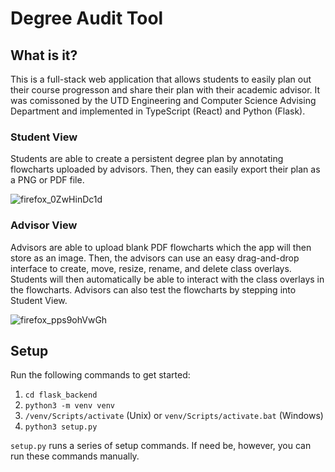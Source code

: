 # Degree Audit Tool

## What is it?

This is a full-stack web application that allows students to easily plan out their course progresson and share their plan with their academic advisor. It was comissoned by the UTD Engineering and Computer Science Advising Department and implemented in TypeScript (React) and Python (Flask).

### Student View

Students are able to create a persistent degree plan by annotating flowcharts uploaded by advisors. Then, they can easily export their plan as a PNG or PDF file. 

![firefox_0ZwHinDc1d](https://user-images.githubusercontent.com/1783464/165188808-123bad3a-fe6a-4f80-978b-9f426208fb85.gif)

### Advisor View

Advisors are able to upload blank PDF flowcharts which the app will then store as an image. Then, the advisors can use an easy drag-and-drop interface to create, move, resize, rename, and delete class overlays. Students will then automatically be able to interact with the class overlays in the flowcharts. Advisors can also test the flowcharts by stepping into Student View.

![firefox_pps9ohVwGh](https://user-images.githubusercontent.com/1783464/165189173-b4553fbd-7225-4b1f-821c-69c5384d240d.gif)


## Setup

Run the following commands to get started:

1. `cd flask_backend`
2. `python3 -m venv venv`
3. `/venv/Scripts/activate` (Unix) or `venv/Scripts/activate.bat` (Windows)
4. `python3 setup.py`

`setup.py` runs a series of setup commands. If need be, however, you can run these commands manually.
